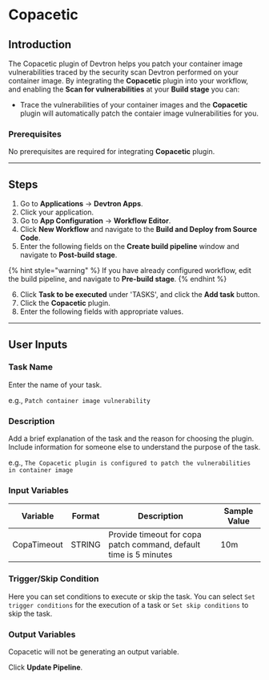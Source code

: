 # Copacetic

## Introduction
The Copacetic plugin of Devtron helps you patch your container image vulnerabilities traced by the security scan Devtron performed on your container image. By integrating the **Copacetic** plugin into your workflow, and enabling the **Scan for vulnerabilities** at your **Build stage** you can:
- Trace the vulnerabilities of your container images and the **Copacetic** plugin will automatically patch the contaier image vulnerabilities for you.

### Prerequisites
No prerequisites are required for integrating **Copacetic** plugin.

---

## Steps
1. Go to **Applications** → **Devtron Apps**.
2. Click your application.
3. Go to **App Configuration** → **Workflow Editor**.
4. Click **New Workflow** and navigate to the **Build and Deploy from Source Code**.
5. Enter the following fields on the **Create build pipeline** window and navigate to **Post-build stage**.

{% hint style="warning" %}
If you have already configured workflow, edit the build pipeline, and navigate to **Pre-build stage**.
{% endhint %}

6. Click **Task to be executed** under 'TASKS', and click the **Add task** button.
7. Click the **Copacetic** plugin.
8. Enter the following fields with appropriate values.

---

## User Inputs

### Task Name
Enter the name of your task.

e.g., `Patch container image vulnerability`

### Description
Add a brief explanation of the task and the reason for choosing the plugin. Include information for someone else to understand the purpose of the task.

e.g., `The Copacetic plugin is configured to patch the vulnerabilities in container image`

### Input Variables

| Variable                 | Format       | Description | Sample Value |
| ------------------------ | ------------ | ----------- | ------------ |
|   CopaTimeout            | STRING       | Provide timeout for copa patch command, default time is 5 minutes | 10m |


### Trigger/Skip Condition
Here you can set conditions to execute or skip the task. You can select `Set trigger conditions` for the execution of a task or `Set skip conditions` to skip the task.

### Output Variables
Copacetic will not be generating an output variable.

Click **Update Pipeline**.


